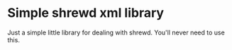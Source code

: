 # Simple shrewd xml library

Just a simple little library for dealing with shrewd. You'll never need to use this.